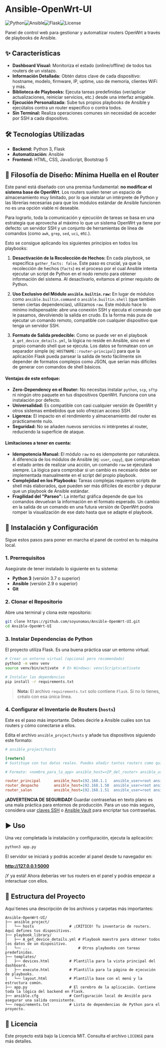 
# Ansible-OpenWrt-UI

![Python](https://img.shields.io/badge/Python-3.7+-blue.svg)![Ansible](https://img.shields.io/badge/Ansible-2.9+-red.svg)![Flask](https://img.shields.io/badge/Flask-2.0+-lightgrey.svg)![License](https://img.shields.io/badge/License-MIT-green.svg)

Panel de control web para gestionar y automatizar routers OpenWrt a través de playbooks de Ansible.

## ✨ Características

*   **Dashboard Visual:** Monitoriza el estado (online/offline) de todos tus routers de un vistazo.
*   **Información Detallada:** Obtén datos clave de cada dispositivo: hostname, modelo, firmware, IP, uptime, uso de memoria, clientes WiFi y más.
*   **Biblioteca de Playbooks:** Ejecuta tareas predefinidas (ver/aplicar actualizaciones, reiniciar servicios, etc.) desde una interfaz amigable.
*   **Ejecución Personalizada:** Sube tus propios playbooks de Ansible y ejecútalos contra un router específico o contra todos.
*   **Sin Terminal:** Realiza operaciones comunes sin necesidad de acceder por SSH a cada dispositivo.

## 🛠️ Tecnologías Utilizadas

*   **Backend:** Python 3, Flask
*   **Automatización:** Ansible
*   **Frontend:** HTML, CSS, JavaScript, Bootstrap 5
  
## 🧠 Filosofía de Diseño: Mínima Huella en el Router

Este panel está diseñado con una premisa fundamental: **no modificar el sistema base de OpenWrt**. Los routers suelen tener un espacio de almacenamiento muy limitado, por lo que instalar un intérprete de Python y las librerías necesarias para que los módulos estándar de Ansible funcionen no es una opción viable ni deseable.

Para lograrlo, toda la comunicación y ejecución de tareas se basa en una estrategia que aprovecha al máximo lo que un sistema OpenWrt ya tiene por defecto: un servidor SSH y un conjunto de herramientas de línea de comandos (como `awk`, `grep`, `sed`, `uci`, etc.).

Esto se consigue aplicando los siguientes principios en todos los playbooks:

1.  **Desactivación de la Recolección de Hechos:** En cada playbook, se especifica `gather_facts: false`. Este paso es crucial, ya que la recolección de hechos (`facts`) es el proceso por el cual Ansible intenta ejecutar un script de Python en el nodo remoto para obtener información del sistema. Al desactivarlo, evitamos el primer requisito de Python.

2.  **Uso Exclusivo del Módulo `ansible.builtin.raw`:** En lugar de módulos como `ansible.builtin.command` o `ansible.builtin.shell` (que también tienen ciertas dependencias), utilizamos `raw`. Este módulo hace lo mínimo indispensable: abre una conexión SSH y ejecuta el comando que le pasamos, devolviendo la salida en crudo. Es la forma más pura de ejecutar un comando remoto, compatible con cualquier dispositivo que tenga un servidor SSH.

3.  **Formato de Salida predecible:** Como se puede ver en el playbook `A_get_device_details.yml`, la lógica no reside en Ansible, sino en el propio comando shell que se ejecuta. Los datos se formatean con un separador simple (ej: `HOSTNAME::router-principal`) para que la aplicación Flask pueda parsear la salida de texto fácilmente sin depender de formatos complejos como JSON, que serían más difíciles de generar con comandos de shell básicos.

#### Ventajas de este enfoque:

*   **Zero-Dependency en el Router:** No necesitas instalar `python`, `scp`, `sftp` ni ningún otro paquete en tus dispositivos OpenWrt. Funciona con una instalación por defecto.
*   **Universalidad:** Es compatible con casi cualquier versión de OpenWrt y otros sistemas embebidos que solo ofrezcan acceso SSH.
*   **Ligereza:** El impacto en el rendimiento y almacenamiento del router es prácticamente nulo.
*   **Seguridad:** No se añaden nuevos servicios ni intérpretes al router, reduciendo la superficie de ataque.

#### Limitaciones a tener en cuenta:

*   **Idempotencia Manual:** El módulo `raw` no es idempotente por naturaleza. A diferencia de los módulos de Ansible (ej: `user`, `copy`), que comprueban el estado antes de realizar una acción, un comando `raw` se ejecutará siempre. La lógica para comprobar si un cambio es necesario debe ser implementada manualmente en el script del propio playbook.
*   **Complejidad en los Playbooks:** Tareas complejas requieren scripts de shell más elaborados, que pueden ser más difíciles de escribir y depurar que un playbook de Ansible estándar.
*   **Fragilidad del "Parseo":** La interfaz gráfica depende de que los comandos devuelvan la información en el formato esperado. Un cambio en la salida de un comando en una futura versión de OpenWrt podría romper la visualización de ese dato hasta que se adapte el playbook.


## 🚀 Instalación y Configuración

Sigue estos pasos para poner en marcha el panel de control en tu máquina local.

### 1. Prerrequisitos

Asegúrate de tener instalado lo siguiente en tu sistema:

*   **Python 3** (versión 3.7 o superior)
*   **Ansible** (versión 2.9 o superior)
*   **Git**

### 2. Clonar el Repositorio

Abre una terminal y clona este repositorio:

```bash
git clone https://github.com/soyunomas/Ansible-OpenWrt-UI.git
cd Ansible-OpenWrt-UI
```

### 3. Instalar Dependencias de Python

El proyecto utiliza Flask. Es una buena práctica usar un entorno virtual.

```bash
# Crear un entorno virtual (opcional pero recomendado)
python3 -m venv venv
source venv/bin/activate  # En Windows: venv\Scripts\activate

# Instalar las dependencias
pip install -r requirements.txt
```

> **Nota:** El archivo `requirements.txt` solo contiene `Flask`. Si no lo tienes, créalo con esa única línea.

### 4. Configurar el Inventario de Routers (`hosts`)

Este es el paso más importante. Debes decirle a Ansible cuáles son tus routers y cómo conectarse a ellos.

Edita el archivo `ansible_project/hosts` y añade tus dispositivos siguiendo este formato:

```ini
# ansible_project/hosts

[routers]
# Sustituye con tus datos reales. Puedes añadir tantos routers como quieras.

# Formato: <nombre_para_la_app> ansible_host=<IP_del_router> ansible_user=<usuario> ansible_ssh_pass=<contraseña>

router_principal      ansible_host=192.168.1.1   ansible_user=root ansible_ssh_pass=tu_password_seguro
router_despacho       ansible_host=192.168.1.50  ansible_user=root ansible_ssh_pass=otra_password
router_salon          ansible_host=192.168.1.51  ansible_user=root ansible_ssh_pass=password_salon
```

**¡ADVERTENCIA DE SEGURIDAD!**
Guardar contraseñas en texto plano es una mala práctica para entornos de producción. Para un uso más seguro, considera usar [claves SSH](https://docs.ansible.com/ansible/latest/user_guide/connection_details.html#setting-the-remote-user-and-password) o [Ansible Vault](https://docs.ansible.com/ansible/latest/user_guide/vault.html) para encriptar tus contraseñas.

## ▶️ Uso

Una vez completada la instalación y configuración, ejecuta la aplicación:

```bash
python3 app.py
```

El servidor se iniciará y podrás acceder al panel desde tu navegador en:

**http://127.0.0.1:5000**

¡Y ya está! Ahora deberías ver tus routers en el panel y podrás empezar a interactuar con ellos.

## 📁 Estructura del Proyecto

Aquí tienes una descripción de los archivos y carpetas más importantes:

```
Ansible-OpenWrt-UI/
├── ansible_project/
│   └── hosts                # ¡CRÍTICO! Tu inventario de routers. Aquí defines tus dispositivos.
├── playbook_library/
│   ├── A_get_device_details.yml # Playbook maestro para obtener todos los datos de un dispositivo.
│   └── ...                      # Otros playbooks con tareas predefinidas.
├── templates/
│   ├── devices.html         # Plantilla para la vista principal del dashboard.
│   ├── execute.html         # Plantilla para la página de ejecución de playbooks.
│   └── layout.html          # Plantilla base con el menú y la estructura común.
├── app.py                   # El cerebro de la aplicación. Contiene toda la lógica del backend en Flask.
├── ansible.cfg              # Configuración local de Ansible para asegurar una salida consistente.
└── requirements.txt         # Lista de dependencias de Python para el proyecto.
```

## 📄 Licencia

Este proyecto está bajo la Licencia MIT. Consulta el archivo `LICENSE` para más detalles.
